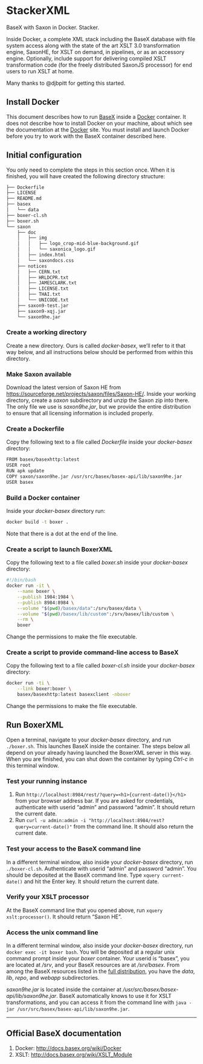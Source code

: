 # StackerXML

BaseX with Saxon in Docker. Stacker.

Inside Docker, a complete XML stack including the BaseX database with file system access along with the state of the art XSLT 3.0 transformation engine, SaxonHE, for XSLT on demand, in pipelines, or as an accessory engine. Optionally, include support for delivering compiled XSLT transformation code (for the freely distributed SaxonJS processor) for end users to run XSLT at home.

Many thanks to @djbpitt for getting this started.

## Install Docker

This document describes how to run [BaseX](http://basex.org/) inside a [Docker](https://www.docker.com/) container. It does not describe how to install Docker on your machine, about which see the documentation at the [Docker](https://www.docker.com/) site. You must install and launch Docker before you try to work with the BaseX container described here. 

## Initial configuration

You only need to complete the steps in this section once. When it is finished, you will have created the following directory structure:

```txt
├── Dockerfile
├── LICENSE
├── README.md
├── basex
│   └── data
├── boxer-cl.sh
├── boxer.sh
└── saxon
    ├── doc
    │   ├── img
    │   │   ├── logo_crop-mid-blue-background.gif
    │   │   └── saxonica_logo.gif
    │   ├── index.html
    │   └── saxondocs.css
    ├── notices
    │   ├── CERN.txt
    │   ├── HRLDCPR.txt
    │   ├── JAMESCLARK.txt
    │   ├── LICENSE.txt
    │   ├── THAI.txt
    │   └── UNICODE.txt
    ├── saxon9-test.jar
    ├── saxon9-xqj.jar
    └── saxon9he.jar
```

### Create a working directory

Create a new directory. Ours is called _docker-basex_, we’ll refer to it that way below, and all instructions below should be performed from within this directory.

### Make Saxon available

Download the latest version of Saxon HE from <https://sourceforge.net/projects/saxon/files/Saxon-HE/>. Inside your working directory, create a _saxon_ subdirectory and unzip the Saxon zip into there. The only file we use is _saxon9he.jar_, but we provide the entire distribution to ensure that all licensing information is included properly. 

### Create a Dockerfile

Copy the following text to a file called _Dockerfile_ inside your _docker-basex_ directory:

```bash
FROM basex/basexhttp:latest
USER root
RUN apk update
COPY saxon/saxon9he.jar /usr/src/basex/basex-api/lib/saxon9he.jar
USER basex
```

### Build a Docker container

Inside your _docker-basex_ directory run:

```bash
docker build -t boxer .
```

Note that there is a dot at the end of the line.

### Create a script to launch BoxerXML

Copy the following text to a file called _boxer.sh_ inside your _docker-basex_ directory:

```bash
#!/bin/bash
docker run -it \
	--name boxer \
	--publish 1984:1984 \
	--publish 8984:8984 \
	--volume "$(pwd)/basex/data":/srv/basex/data \
	--volume "$(pwd)/basex/lib/custom":/srv/basex/lib/custom \
	--rm \
	boxer
```

Change the permissions to make the file executable.

### Create a script to provide command-line access to BaseX

Copy the following text to a file called _boxer-cl.sh_ inside your _docker-basex_ directory:

```bash
docker run -ti \
    --link boxer:boxer \
    basex/basexhttp:latest basexclient -nboxer
```

Change the permissions to make the file executable.

## Run BoxerXML

Open a terminal, navigate to your _docker-basex_ directory, and run `./boxer.sh`. This launches BaseX inside the container. The steps below all depend on your already having launched the BoxerXML server in this way. When you are finished, you can shut down the container by typing _Ctrl-c_ in this terminal window.

### Test your running instance

1. Run `http://localhost:8984/rest/?query=<h1>{current-date()}</h1>`
from your browser address bar. If you are asked for credentials, authenticate with userid “admin” and password “admin”. It should return the current date.
1. Run `curl -u admin:admin -i "http://localhost:8984/rest?query=current-date()"` from the command line. It should also return the current date.

### Test your access to the BaseX command line

In a different terminal window, also inside your _docker-basex_ directory, run `./boxer-cl.sh`. Authenticate with userid “admin” and password “admin”. You should be deposited at the BaseX command line. Type `xquery current-date()` and hit the Enter key. It should return the current date.

### Verify your XSLT processor

At the BaseX command line that you opened above, run `xquery xslt:processor()`. It should return “Saxon HE”.

### Access the unix command line

In a different terminal window, also inside your _docker-basex_ directory, run `docker exec -it boxer bash`. You will be deposited at a regular unix command prompt inside your _boxer_ container. Your userid is “basex”, you are located at _/srv_, and your BaseX resources are at _/srv/basex_. From among the BaseX resources listed in the [full distribution](http://docs.basex.org/wiki/Startup#Full_Distributions), you have the _data_, _lib_, _repo_, and _webapp_ subdirectories. 

_saxon9he.jar_ is located inside the container at _/usr/src/basex/basex-api/lib/saxon9he.jar_. BaseX automatically knows to use it for XSLT transformations, and you can access it from the command line with `java -jar /usr/src/basex/basex-api/lib/saxon9he.jar`.

____

## Official BaseX documentation

1. Docker: <http://docs.basex.org/wiki/Docker>
1. XSLT: <http://docs.basex.org/wiki/XSLT_Module>


